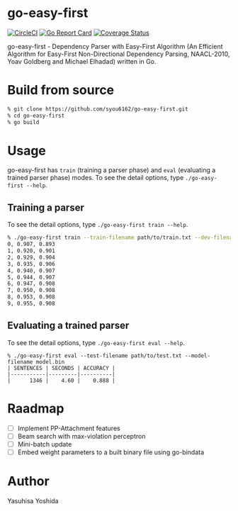 # go-easy-first
[![CircleCI](https://circleci.com/gh/syou6162/go-easy-first.svg?style=shield)](https://circleci.com/gh/syou6162/go-easy-first)
[![Go Report Card](https://goreportcard.com/badge/github.com/syou6162/go-easy-first)](https://goreportcard.com/report/github.com/syou6162/go-easy-first)
[![Coverage Status](https://coveralls.io/repos/github/syou6162/go-easy-first/badge.svg?branch=coveralls)](https://coveralls.io/github/syou6162/go-easy-first?branch=coveralls)

go-easy-first - Dependency Parser with Easy-First Algorithm (An Efficient Algorithm for Easy-First Non-Directional Dependency Parsing, NAACL-2010, Yoav Goldberg and Michael Elhadad) written in Go.

# Build from source

```sh
% git clone https://github.com/syou6162/go-easy-first.git
% cd go-easy-first
% go build
```

# Usage
go-easy-first has `train` (training a parser phase) and `eval` (evaluating a trained parser phase) modes. To see the detail options, type `./go-easy-first --help`.

## Training a parser
To see the detail options, type `./go-easy-first train --help`.

```sh
% ./go-easy-first train --train-filename path/to/train.txt --dev-filename path/to/dev.txt --max-iter 10 --model-filename model.bin
0, 0.907, 0.893
1, 0.920, 0.901
2, 0.929, 0.904
3, 0.935, 0.906
4, 0.940, 0.907
5, 0.944, 0.907
6, 0.947, 0.908
7, 0.950, 0.908
8, 0.953, 0.908
9, 0.955, 0.908
```

## Evaluating a trained parser
To see the detail options, type `./go-easy-first eval --help`.

```
% ./go-easy-first eval --test-filename path/to/test.txt --model-filename model.bin
| SENTENCES | SECONDS | ACCURACY |
|-----------|---------|----------|
|      1346 |    4.60 |    0.888 |
```

# Raadmap
- [ ] Implement PP-Attachment features
- [ ] Beam search with max-violation perceptron
- [ ] Mini-batch update
- [ ] Embed weight parameters to a built binary file using go-bindata

# Author
Yasuhisa Yoshida
